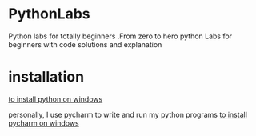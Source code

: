 # PythonLabs
Python labs for totally beginners .From zero to hero python Labs for beginners with code solutions and explanation

# installation
[to install python on windows ]('https://www.geeksforgeeks.org/how-to-install-python-on-windows/')

personally, I use pycharm to write and run my python programs 
[to install pycharm on windows ]('https://www.geeksforgeeks.org/how-to-install-python-pycharm-on-windows/)

